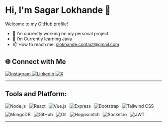 # Hi, I'm Sagar Lokhande 👋  
Welcome to my GitHub profile!  

- 🔭 I’m currently working on my personal project  
- 🌱 I’m Currently learning Java  
- 📫 How to reach me: slokhande.contact@gmail.com    


## 🌐 Connect with Me
<a href="https://instagram.com/sagar_lokhande_96">
  <img src="https://img.shields.io/badge/Instagram-%23E4405F.svg?logo=Instagram&logoColor=white" alt="Instagram">
</a>
<a href="https://linkedin.com/in/sagar-lokhande-ac1">
  <img src="https://img.shields.io/badge/LinkedIn-%230077B5.svg?logo=linkedin&logoColor=white" alt="LinkedIn">
</a>
<a href="https://x.com/Sagarpatil005">
  <img src="https://img.shields.io/badge/X-black.svg?logo=X&logoColor=white" alt="X">
</a>
<!-- <a href="slokhande.contact@gmail.com">
  <img src="https://img.shields.io/badge/Email-D14836?style=for-the-badge&logo=gmail&logoColor=white" alt="Email">
</a> -->


---
<!-- <h2 align="left">Languages and Tools:</h2>
<p align="left">  

 
![Python](https://img.icons8.com/color/48/000000/python.png) 
![JavaScript](https://img.icons8.com/color/48/000000/javascript.png) 
![TypeScript](https://img.icons8.com/color/48/000000/typescript.png) 
![MongoDB](https://img.icons8.com/color/48/000000/mongodb.png)


</p> -->
<p align="Center">

<h2>Tools and Platform: </h2>
<p style="display: flex; flex-wrap: wrap; gap: 10px;">
  <img src="https://img.shields.io/badge/Node.js-43853D?style=for-the-badge&logo=node.js&logoColor=white" alt="Node.js">
  <img src="https://img.shields.io/badge/React-61DAFB?style=for-the-badge&logo=react&logoColor=white" alt="React">
    <img src="https://img.shields.io/badge/Vue.js-4FC08D?style=for-the-badge&logo=vue.js&logoColor=white" alt="Vue.js">
    <img src="https://img.shields.io/badge/Express-000000?style=for-the-badge&logo=express&logoColor=white" alt="Express">
    <img src="https://img.shields.io/badge/Bootstrap-7952B3?style=for-the-badge&logo=bootstrap&logoColor=white" alt="Bootstrap">
  <img src="https://img.shields.io/badge/Tailwind%20CSS-38B2AC?style=for-the-badge&logo=tailwind-css&logoColor=white" alt="Tailwind CSS">

  <img src="https://img.shields.io/badge/MongoDB-47A248?style=for-the-badge&logo=mongodb&logoColor=white" alt="MongoDB">
  <!-- <img src="https://img.shields.io/badge/AWS-232F3E?style=for-the-badge&logo=amazon-aws&logoColor=white" alt="AWS">
  <img src="https://img.shields.io/badge/NGINX-009639?style=for-the-badge&logo=nginx&logoColor=white" alt="NGINX"> -->

  <!-- <img src="https://img.shields.io/badge/Bitbucket-0052CC?style=for-the-badge&logo=bitbucket&logoColor=white" alt="Bitbucket"> -->
  <img src="https://img.shields.io/badge/GitHub-181717?style=for-the-badge&logo=github" alt="GitHub">
  <img src="https://img.shields.io/badge/Git-F05032?style=for-the-badge&logo=Git&logoColor=white" alt="Git">
  <img src="https://img.shields.io/badge/Hoppscotch-FF6C37?style=for-the-badge&logo=Hoppscotch&logoColor=white" alt="Hoppscotch">
  <img src="https://img.shields.io/badge/Socket.io-010101?style=for-the-badge&logo=socket.io&logoColor=white" alt="Socket.io">
  <img src="https://img.shields.io/badge/JWT-000000?style=for-the-badge&logo=jsonwebtokens&logoColor=white" alt="JWT">
  <!-- <img src="https://img.shields.io/badge/Docker-2496ED?style=for-the-badge&logo=docker&logoColor=white" alt="Docker"> -->
</p>

<!-- ### 🎥 Media & Editing  
![Adobe Premiere Pro](https://img.shields.io/badge/Adobe%20Premiere%20Pro-9999FF.svg?style=for-the-badge&logo=Adobe%20Premiere%20Pro&logoColor=white)  
![Adobe After Effects](https://img.shields.io/badge/Adobe%20After%20Effects-9999FF.svg?style=for-the-badge&logo=Adobe%20After%20Effects&logoColor=white)   

---
-->

<!-- ## 📊 GitHub Stats  
<div align="center">
  <img src="https://github-readme-stats.vercel.app/api?username=sagar-lokhande-96&theme=github_dark&hide_border=true&include_all_commits=true&count_private=true" alt="GitHub Stats" width="48%"/>
  <img src="https://github-readme-streak-stats.herokuapp.com/?user=sagar-lokhande-96&theme=github_dark&hide_border=true" alt="GitHub Streak" width="48%"/>
</div>  -->
<!-- <div align="center">
  <img src="https://github-readme-stats.vercel.app/api/top-langs/?username=sagar-lokhande-96&theme=github_dark&hide_border=true&include_all_commits=true&count_private=true&layout=compact" alt="Top Languages" width="48%"/>
</div>   

---

## 
![snake svg](https://github.com/jheel05/jheel05/blob/main/github-contribution-grid-snake.svg) -->


---






